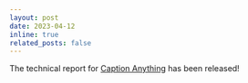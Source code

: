 ```yaml
---
layout: post
date: 2023-04-12
inline: true
related_posts: false
---
```


The technical report for [Caption Anything](https://arxiv.org/abs/2305.02677) has been released!
